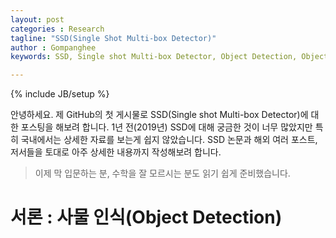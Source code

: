 ```yaml
---
layout: post
categories : Research
tagline: "SSD(Single Shot Multi-box Detector)"
author : Gompanghee
keywords: SSD, Single shot Multi-box Detector, Object Detection, Object Recognition

---
```

{% include JB/setup %}

안녕하세요. 제 GitHub의 첫 게시물로 SSD(Single shot Multi-box Detector)에 대한 포스팅을 해보려 합니다.
1년 전(2019년) SSD에 대해 궁금한 것이 너무 많았지만 특히 국내에서는 상세한 자료를 보는게 쉽지 않았습니다.
SSD 논문과 해외 여러 포스트, 저서들을 토대로 아주 상세한 내용까지 작성해보려 합니다.
> 이제 막 입문하는 분, 수학을 잘 모르시는 분도 읽기 쉽게 준비했습니다.

# 서론 : 사물 인식(Object Detection)
